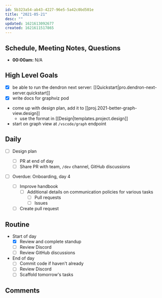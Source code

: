 ```yaml
---
id: 5b323a54-ab43-4227-96e5-5a42c0bd501e
title: "2021-05-21"
desc: ""
updated: 1621613092677
created: 1621611517865
---
```


## Schedule, Meeting Notes, Questions

-   **00:00am:** N/A

## High Level Goals

-   [x] be able to run the dendron next server: [[Quickstart|pro.dendron-next-server.quickstart]]
-   [x] write docs for graphviz pod
-   come up with design plan, add it to [[proj.2021-better-graph-view.design]]
    -   use the format in [[Design|templates.project.design]]
-   start on graph view at `/vscode/graph` endpoint

## Daily

-   [ ] Design plan

    -   [ ] PR at end of day
    -   [ ] Share PR with team, `/dev` channel, GitHub discussions

-   [ ] Overdue: Onboarding, day 4
    -   [ ] Improve handbook
        -   [ ] Additional details on communication policies for various tasks
            -   [ ] Pull requests
            -   [ ] Issues
    -   [ ] Create pull request

## Routine

-   Start of day
    -   [x] Review and complete standup
    -   [ ] Review Discord
    -   [ ] Review GitHub discussions
-   End of day
    -   [ ] Commit code if haven't already
    -   [ ] Review Discord
    -   [ ] Scaffold tomorrow's tasks

## Comments
